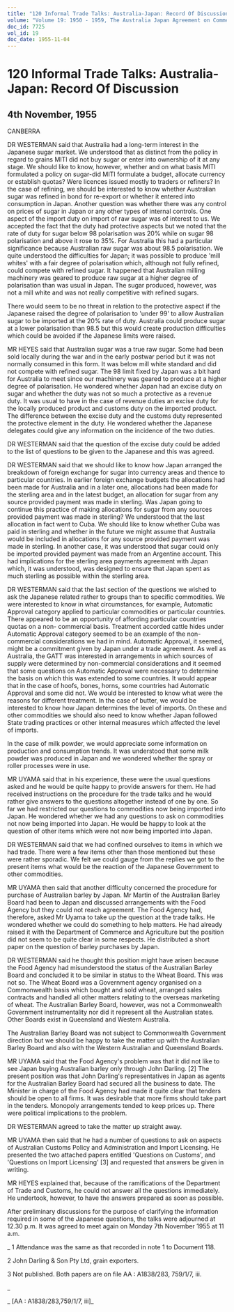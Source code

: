 ```yaml
---
title: "120 Informal Trade Talks: Australia-Japan: Record Of Discussion"
volume: "Volume 19: 1950 - 1959, The Australia Japan Agreement on Commerce"
doc_id: 7725
vol_id: 19
doc_date: 1955-11-04
---
```


# 120 Informal Trade Talks: Australia-Japan: Record Of Discussion

## 4th November, 1955

CANBERRA

DR WESTERMAN said that Australia had a long-term interest in the Japanese sugar market. We understood that as distinct from the policy in regard to grains MITI did not buy sugar or enter into ownership of it at any stage. We should like to know, however, whether and on what basis MITI formulated a policy on sugar-did MITI formulate a budget, allocate currency or establish quotas? Were licences issued mostly to traders or refiners? In the case of refining, we should be interested to know whether Australian sugar was refined in bond for re-export or whether it entered into consumption in Japan. Another question was whether there was any control on prices of sugar in Japan or any other types of internal controls. One aspect of the import duty on import of raw sugar was of interest to us. We accepted the fact that the duty had protective aspects but we noted that the rate of duty for sugar below 98 polarisation was 20% while on sugar 98 polarisation and above it rose to 35%. For Australia this had a particular significance because Australian raw sugar was about 98.5 polarisation. We quite understood the difficulties for Japan; it was possible to produce 'mill whites' with a fair degree of polarisation which, although not fully refined, could compete with refined sugar. It happened that Australian milling machinery was geared to produce raw sugar at a higher degree of polarisation than was usual in Japan. The sugar produced, however, was not a mill white and was not really competitive with refined sugars.

There would seem to be no threat in relation to the protective aspect if the Japanese raised the degree of polarisation to 'under 99' to allow Australian sugar to be imported at the 20% rate of duty. Australia could produce sugar at a lower polarisation than 98.5 but this would create production difficulties which could be avoided if the Japanese limits were raised.

MR HEYES said that Australian sugar was a true raw sugar. Some had been sold locally during the war and in the early postwar period but it was not normally consumed in this form. It was below mill white standard and did not compete with refined sugar. The 98 limit fixed by Japan was a bit hard for Australia to meet since our machinery was geared to produce at a higher degree of polarisation. He wondered whether Japan had an excise duty on sugar and whether the duty was not so much a protective as a revenue duty. It was usual to have in the case of revenue duties an excise duty for the locally produced product and customs duty on the imported product. The difference between the excise duty and the customs duty represented the protective element in the duty. He wondered whether the Japanese delegates could give any information on the incidence of the two duties.

DR WESTERMAN said that the question of the excise duty could be added to the list of questions to be given to the Japanese and this was agreed.

DR WESTERMAN said that we should like to know how Japan arranged the breakdown of foreign exchange for sugar into currency areas and thence to particular countries. In earlier foreign exchange budgets the allocations had been made for Australia and in a later one, allocations had been made for the sterling area and in the latest budget, an allocation for sugar from any source provided payment was made in sterling. Was Japan going to continue this practice of making allocations for sugar from any sources provided payment was made in sterling? We understood that the last allocation in fact went to Cuba. We should like to know whether Cuba was paid in sterling and whether in the future we might assume that Australia would be included in allocations for any source provided payment was made in sterling. In another case, it was understood that sugar could only be imported provided payment was made from an Argentine account. This had implications for the sterling area payments agreement with Japan which, it was understood, was designed to ensure that Japan spent as much sterling as possible within the sterling area.

DR WESTERMAN said that the last section of the questions we wished to ask the Japanese related rather to groups than to specific commodities. We were interested to know in what circumstances, for example, Automatic Approval category applied to particular commodities or particular countries. There appeared to be an opportunity of affording particular countries quotas on a non- commercial basis. Treatment accorded cattle hides under Automatic Approval category seemed to be an example of the non-commercial considerations we had in mind. Automatic Approval, it seemed, might be a commitment given by Japan under a trade agreement. As well as Australia, the GATT was interested in arrangements in which sources of supply were determined by non-commercial considerations and it seemed that some questions on Automatic Approval were necessary to determine the basis on which this was extended to some countries. It would appear that in the case of hoofs, bones, horns, some countries had Automatic Approval and some did not. We would be interested to know what were the reasons for different treatment. In the case of butter, we would be interested to know how Japan determines the level of imports. On these and other commodities we should also need to know whether Japan followed State trading practices or other internal measures which affected the level of imports.

In the case of milk powder, we would appreciate some information on production and consumption trends. It was understood that some milk powder was produced in Japan and we wondered whether the spray or roller processes were in use.

MR UYAMA said that in his experience, these were the usual questions asked and he would be quite happy to provide answers for them. He had received instructions on the procedure for the trade talks and he would rather give answers to the questions altogether instead of one by one. So far we had restricted our questions to commodities now being imported into Japan. He wondered whether we had any questions to ask on commodities not now being imported into Japan. He would be happy to look at the question of other items which were not now being imported into Japan.

DR WESTERMAN said that we had confined ourselves to items in which we had trade. There were a few items other than those mentioned but these were rather sporadic. We felt we could gauge from the replies we got to the present items what would be the reaction of the Japanese Government to other commodities.

MR UYAMA then said that another difficulty concerned the procedure for purchase of Australian barley by Japan. Mr Martin of the Australian Barley Board had been to Japan and discussed arrangements with the Food Agency but they could not reach agreement. The Food Agency had, therefore, asked Mr Uyama to take up the question at the trade talks. He wondered whether we could do something to help matters. He had already raised it with the Department of Commerce and Agriculture but the position did not seem to be quite clear in some respects. He distributed a short paper on the question of barley purchases by Japan.

DR WESTERMAN said he thought this position might have arisen because the Food Agency had misunderstood the status of the Australian Barley Board and concluded it to be similar in status to the Wheat Board. This was not so. The Wheat Board was a Government agency organised on a Commonwealth basis which bought and sold wheat, arranged sales contracts and handled all other matters relating to the overseas marketing of wheat. The Australian Barley Board, however, was not a Commonwealth Government instrumentality nor did it represent all the Australian states. Other Boards exist in Queensland and Western Australia.

The Australian Barley Board was not subject to Commonwealth Government direction but we should be happy to take the matter up with the Australian Barley Board and also with the Western Australian and Queensland Boards.

MR UYAMA said that the Food Agency's problem was that it did not like to see Japan buying Australian barley only through John Darling. [2] The present position was that John Darling's representatives in Japan as agents for the Australian Barley Board had secured all the business to date. The Minister in charge of the Food Agency had made it quite clear that tenders should be open to all firms. It was desirable that more firms should take part in the tenders. Monopoly arrangements tended to keep prices up. There were political implications to the problem.

DR WESTERMAN agreed to take the matter up straight away.

MR UYAMA then said that he had a number of questions to ask on aspects of Australian Customs Policy and Administration and Import Licensing. He presented the two attached papers entitled 'Questions on Customs', and 'Questions on Import Licensing' [3] and requested that answers be given in writing.

MR HEYES explained that, because of the ramifications of the Department of Trade and Customs, he could not answer all the questions immediately. He undertook, however, to have the answers prepared as soon as possible.

After preliminary discussions for the purpose of clarifying the information required in some of the Japanese questions, the talks were adjourned at 12.30 p.m. It was agreed to meet again on Monday 7th November 1955 at 11 a.m.

_ 1 Attendance was the same as that recorded in note 1 to Document 118.

2 John Darling &amp; Son Pty Ltd, grain exporters.

3 Not published. Both papers are on file AA : A1838/283, 759/1/7, iii.

_

_ [AA : A1838/283,759/1/7, iii]_
